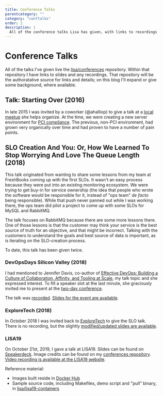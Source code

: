 ```yaml
---
title: Conference Talks
parentcategory: ""
category: "conftalks"
order: 2
description: |
  All of the conference talks Lisa has given, with links to recordings and slides.
---
```


# Conference Talks

All of the talks I've given live the [lisa/conferences](https://github.com/lisa/conferences) repository. Within that repository I have links to slides and any recordings. That repository will be the authoratative source for links and details; on this blog I'll expand or give some background, where available.

## Talk: Starting Over (2016)

In late 2015 I was invited by a coworker (@ahalliop) to give a talk at a [local meetup][exploretech] she helps organize. At the time, we were creating a new server environment for [PCI compliance](https://www.pcisecuritystandards.org/pci_security/). The previous, non-PCI environment, had grown very organically over time and had proven to have a number of pain points.

## SLO Creation And You: Or, How We Learned To Stop Worrying And Love The Queue Length (2018)

This talk originated from wanting to share some lessons from my team at FreshBooks coming up with the first SLOs. It wasn't an easy process because they were put into an existing monitoring ecosystem. We were trying to get buy-in for service ownership (the idea that people who wrote the software would be responsible for it, instead of "ops team" *de facto* being responsible). While that push never panned out while I was working there, the ops team did pilot a project to come up with some SLOs for MySQL and RabbitMQ.

The talk focuses on RabbitMQ because there are some more lessons there. One of those lessons is that the customer may think your service is the best source of truth for an objective, and that might be incorrect. Talking with the customers to understand the goals and best source of data is important, as is iterating on the SLO-creation process.

To date, this talk has been given twice.

### DevOpsDays Silicon Valley (2018)

I had mentioned to Jennifer Davis, co-author of [Effective DevOps: Building a Culture of Collaboration, Affinity, and Tooling at Scale](http://shop.oreilly.com/product/0636920039846.do), my talk topic and she expressed interest. To fill a speaker slot at the last minute, she graciously invited me to present at the [two-day conference](https://devopsdays.org/events/2018-silicon-valley/welcome/). 


The talk was [recorded][dod18-recording]. [Slides for the event are available][dod18-slides].

### ExploreTech (2018)

In October 2018 I was invited back to [ExploreTech][exploretech] to give the SLO talk. There is no recording, but the slightly [modified/updated slides are available][exploretech18-slides].


### LISA19

On October 21st, 2019, I gave a talk at LISA19. Slides can be found on [Speakerdeck][lisa19-slides]. Image credits can be found on my [conferences repository](https://github.com/lisa/conferences). [Video recording is available at the LISA19 website][lisa19-video].

Reference material:

* Images built reside in [Docker Hub](https://hub.docker.com/r/thedoh/lisa19)
* Sample source code, including Makefiles, demo script and "pull" binary, in [lisa/lisa19-containers](https://github.com/lisa/lisa19-containers)

[exploretech]: https://www.meetup.com/ExploreTech-Toronto/ "ExploreTech Toronto Meetup"
[dod18-slides]: https://speakerdeck.com/thedoh/slos-and-you-or-how-we-learned-to-stop-worrying-and-love-the-queue-length
[dod18-recording]: https://www.youtube.com/watch?v=MB0u2-c-2zs
[exploretech18-slides]: https://speakerdeck.com/thedoh/slo-creation-and-you-or-how-we-learned-to-stop-worrying-and-love-the-queue-length
[lisa19-slides]: https://speakerdeck.com/thedoh/multi-architecture-container-images-why-bother-and-how-to
[lisa19-video]: https://www.usenix.org/conference/lisa19/presentation/seelye